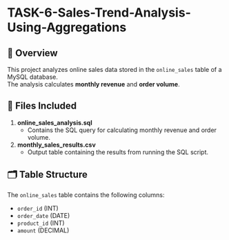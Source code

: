 # TASK-6-Sales-Trend-Analysis-Using-Aggregations

## 📄 Overview
This project analyzes online sales data stored in the `online_sales` table of a MySQL database.  
The analysis calculates **monthly revenue** and **order volume**.

## 📂 Files Included
1. **online_sales_analysis.sql**  
   - Contains the SQL query for calculating monthly revenue and order volume.
2. **monthly_sales_results.csv**  
   - Output table containing the results from running the SQL script.
## 🗂 Table Structure
The `online_sales` table contains the following columns:
- `order_id` (INT)  
- `order_date` (DATE)  
- `product_id` (INT)  
- `amount` (DECIMAL)  

